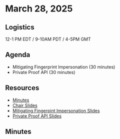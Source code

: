 # March 28, 2025

## Logistics

12-1 PM EDT / 9-10AM PDT / 4-5PM GMT

## Agenda

* Mitigating Fingerprint Impersonation (30 minutes)
* Private Proof API (30 minutes)


## Resources

* [Minutes](https://docs.google.com/document/d/1bO5AxMO76VRdUjeX5VoQyiV85s-kx5HxMd7XZqL6jnQ/edit?usp=sharing)
* [Chair Slides](https://docs.google.com/presentation/d/1-JYbMKi86u71R6aQKvExAgoHsA8aCKFanMTXBkJDHu0/edit?usp=sharing)
* [Mitigating Fingerpint Impersonation Slides](https://docs.google.com/presentation/d/1uVFVjGwHhX64Uh63GRhSuHQFdTlfS_Vi7OaqO5Pp-Xw/edit)
* [Private Proof API Slides](https://docs.google.com/presentation/d/1A_JaafRb_QCs8NTIxwPqoCAVusnTy07g2BG_I22qf9M/edit?usp=sharing)

## Minutes
